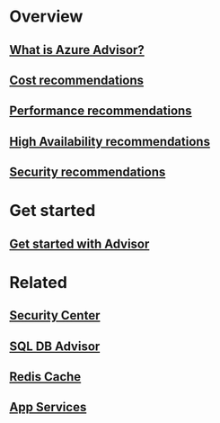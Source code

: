 # Overview
## [What is Azure Advisor?](advisor-overview.md)
## [Cost recommendations](advisor-cost-recommendations.md)
## [Performance recommendations](advisor-performance-recommendations.md)
## [High Availability recommendations](advisor-high-availability-recommendations.md)
## [Security recommendations](advisor-security-recommendations.md)

# Get started
## [Get started with Advisor ](advisor-get-started.md)

# Related
## [Security Center](https://azure.microsoft.com/services/security-center/)
## [SQL DB Advisor](https://azure.microsoft.com/documentation/articles/sql-database-advisor/)
## [Redis Cache](https://azure.microsoft.com/documentation/articles/cache-configure/#redis-cache-advisor)
## [App Services](https://azure.microsoft.com/documentation/articles/app-service-best-practices/)
 